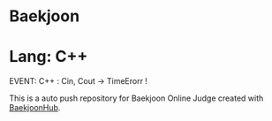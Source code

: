# Baekjoon
# Lang: C++

EVENT:
  C++ : Cin, Cout -> TimeErorr !

This is a auto push repository for Baekjoon Online Judge created with [BaekjoonHub](https://github.com/BaekjoonHub/BaekjoonHub).
